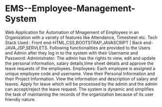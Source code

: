 # EMS--Employee-Management-System
Web Application for Automation of Mnagement of Employees in an Organization with a variety of features like Attendance, Timesheet etc.
Tech Stack Used : Front end-HTML,CSS,BOOTSTRAP,JAVASCRIPT | Back end-JAVA,JSP,SERVLETS.
Following functionalities are provided to the Users and Admin after they log in to the system with their Username and Password:
Administrator: The admin has the rights to view, edit and update the personal information, salary details,time sheet details and approve the leave requests of the
employees. 
Employees: Each employee is assigned a unique employee code and username. View their Personal Information and their Project Information. View the information and description of salary and leaves. Apply for leave which will be processed by the admin and the admin can accept/reject the leave request. The system is dynamic and simplifies the task of maintaining the records of the organization because of its user friendly nature.

